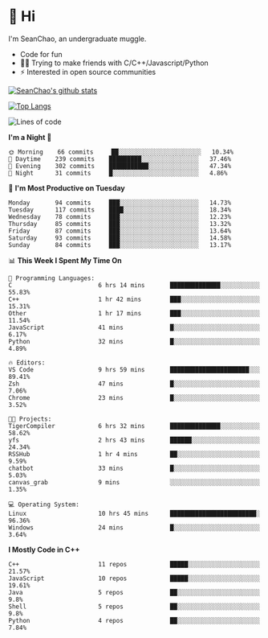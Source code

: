 # 👋 Hi
I'm SeanChao, an undergraduate muggle.

- Code for fun
- 👨‍💻 Trying to make friends with C/C++/Javascript/Python
- ⚡ Interested in open source communities

[![SeanChao's github stats](https://i-github-readme-stats.vercel.app/api?username=seanchao&show_icons=true)](https://github.com/anuraghazra/github-readme-stats)

[![Top Langs](https://i-github-readme-stats.vercel.app/api/top-langs/?username=seanchao&layout=compact)](https://github.com/anuraghazra/github-readme-stats)

<!--START_SECTION:waka-->
![Lines of code](https://img.shields.io/badge/From%20Hello%20World%20I%27ve%20Written-1.5%20million%20lines%20of%20code-blue)

**I'm a Night 🦉** 

```text
🌞 Morning    66 commits     ██░░░░░░░░░░░░░░░░░░░░░░░   10.34% 
🌆 Daytime    239 commits    █████████░░░░░░░░░░░░░░░░   37.46% 
🌃 Evening    302 commits    ███████████░░░░░░░░░░░░░░   47.34% 
🌙 Night      31 commits     █░░░░░░░░░░░░░░░░░░░░░░░░   4.86%

```
📅 **I'm Most Productive on Tuesday** 

```text
Monday       94 commits     ███░░░░░░░░░░░░░░░░░░░░░░   14.73% 
Tuesday      117 commits    ████░░░░░░░░░░░░░░░░░░░░░   18.34% 
Wednesday    78 commits     ███░░░░░░░░░░░░░░░░░░░░░░   12.23% 
Thursday     85 commits     ███░░░░░░░░░░░░░░░░░░░░░░   13.32% 
Friday       87 commits     ███░░░░░░░░░░░░░░░░░░░░░░   13.64% 
Saturday     93 commits     ███░░░░░░░░░░░░░░░░░░░░░░   14.58% 
Sunday       84 commits     ███░░░░░░░░░░░░░░░░░░░░░░   13.17%

```


📊 **This Week I Spent My Time On** 

```text
💬 Programming Languages: 
C                        6 hrs 14 mins       ██████████████░░░░░░░░░░░   55.83% 
C++                      1 hr 42 mins        ███░░░░░░░░░░░░░░░░░░░░░░   15.31% 
Other                    1 hr 17 mins        ███░░░░░░░░░░░░░░░░░░░░░░   11.54% 
JavaScript               41 mins             █░░░░░░░░░░░░░░░░░░░░░░░░   6.17% 
Python                   32 mins             █░░░░░░░░░░░░░░░░░░░░░░░░   4.89%

🔥 Editors: 
VS Code                  9 hrs 59 mins       ██████████████████████░░░   89.41% 
Zsh                      47 mins             █░░░░░░░░░░░░░░░░░░░░░░░░   7.06% 
Chrome                   23 mins             █░░░░░░░░░░░░░░░░░░░░░░░░   3.52%

🐱‍💻 Projects: 
TigerCompiler            6 hrs 32 mins       ██████████████░░░░░░░░░░░   58.62% 
yfs                      2 hrs 43 mins       ██████░░░░░░░░░░░░░░░░░░░   24.34% 
RSSHub                   1 hr 4 mins         ██░░░░░░░░░░░░░░░░░░░░░░░   9.59% 
chatbot                  33 mins             █░░░░░░░░░░░░░░░░░░░░░░░░   5.03% 
canvas_grab              9 mins              ░░░░░░░░░░░░░░░░░░░░░░░░░   1.35%

💻 Operating System: 
Linux                    10 hrs 45 mins      ████████████████████████░   96.36% 
Windows                  24 mins             █░░░░░░░░░░░░░░░░░░░░░░░░   3.64%

```

**I Mostly Code in C++** 

```text
C++                      11 repos            █████░░░░░░░░░░░░░░░░░░░░   21.57% 
JavaScript               10 repos            █████░░░░░░░░░░░░░░░░░░░░   19.61% 
Java                     5 repos             ██░░░░░░░░░░░░░░░░░░░░░░░   9.8% 
Shell                    5 repos             ██░░░░░░░░░░░░░░░░░░░░░░░   9.8% 
Python                   4 repos             ██░░░░░░░░░░░░░░░░░░░░░░░   7.84%

```



<!--END_SECTION:waka-->

